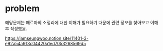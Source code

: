 # problem
해당문제는 페르마의 소정리에 대한 이해가 필요하기 때문에 관련 정보를 찾아보고 이해 후 작성했음.

https://iamseungwoo.notion.site/11401-3-e92a54a913c04420a1ed7053268569d5